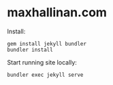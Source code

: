 # maxhallinan.com

Install:

```shell
gem install jekyll bundler
bundler install
```

Start running site locally:

```
bundler exec jekyll serve
```
